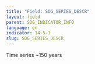 ```yaml
---
title: "Field: SDG_SERIES_DESCR"
layout: field
parent: SDG_INDICATOR_INFO
language: en
indicator: 14-5-1
slug: SDG_SERIES_DESCR
---
```

Time series
 ~150 years